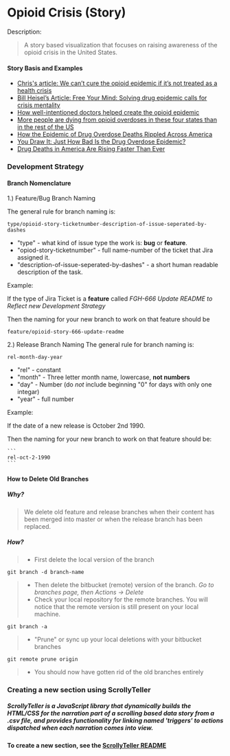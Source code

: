 # Opioid Crisis (Story)

Description: 
> A story based visualization that focuses on raising awareness of the opioid crisis in the United States.

#### Story Basis and Examples
- [Chris's article: We can’t cure the opioid epidemic if it’s not treated as a health crisis](http://thehill.com/blogs/pundits-blog/healthcare/339914-we-cant-cure-the-opioid-epidemic-if-its-not-treated-as-a-health-crisis)
- [Bill Heisel’s Article: Free Your Mind: Solving drug epidemic calls for crisis mentality](https://www.centerforhealthjournalism.org/2017/08/15/free-your-mind-solving-drug-epidemic-calls-crisis-mentality)
- [How well-intentioned doctors helped create the opioid epidemic](https://www.vox.com/2017/11/7/16387318/doctors-helped-create-opioid-epidemic)
- [More people are dying from opioid overdoses in these four states than in the rest of the US](http://www.businessinsider.com/opioid-crisis-death-rates-four-states-us-average-trump-2017-10)
- [How the Epidemic of Drug Overdose Deaths Rippled Across America](https://www.nytimes.com/interactive/2016/01/07/us/drug-overdose-deaths-in-the-us.html)
- [You Draw It: Just How Bad Is the Drug Overdose Epidemic?](https://www.nytimes.com/interactive/2017/04/14/upshot/drug-overdose-epidemic-you-draw-it.html)
- [Drug Deaths in America Are Rising Faster Than Ever](https://www.nytimes.com/interactive/2017/06/05/upshot/opioid-epidemic-drug-overdose-deaths-are-rising-faster-than-ever.html)

### Development Strategy

#### Branch Nomenclature
1.) Feature/Bug Branch Naming

The general rule for branch naming is:
```
type/opioid-story-ticketnumber-description-of-issue-seperated-by-dashes
```
 * "type" - what kind of issue type the work is: **bug** or **feature**. 
 * "opiod-story-ticketnumber" - full name-number of the ticket that Jira assigned it.
 * "description-of-issue-seperated-by-dashes" - a short human readable description of the task.

Example:

   If the type of Jira Ticket is a **feature** called *FGH-666 Update README to Reflect new Development Strategy*
   
   Then the naming for your new branch to work on that feature should be
   ```
   feature/opioid-story-666-update-readme
   ```

2.) Release Branch Naming
The general rule for branch naming is:
```
rel-month-day-year
```
 * "rel" - constant 
 * "month" - Three letter month name, lowercase, **not numbers**
 * "day" - Number (do *not* include beginning "0" for days with only one integar)
 * "year" - full number
 
 Example:
 
   If the date of a new release is October 2nd 1990.
   
   Then the naming for your new branch to work on that feature should be:
    
    ```
    rel-oct-2-1990
    ```

#### How to Delete Old Branches

##### Why?
>We delete old feature and release branches when their content has been merged into master or when the release branch has been replaced.

##### How?
> * First delete the local version of the branch
```
git branch -d branch-name
```
> * Then delete the bitbucket (remote) version of the branch. *Go to branches page, then Actions -> Delete*
> * Check your local repository for the remote branches. You will notice that the remote version is still present on your local machine.
```
git branch -a
```
> * "Prune" or sync up your local deletions with your bitbucket branches
```
git remote prune origin
```
> * You should now have gotten rid of the old branches entirely

### Creating a new section using ScrollyTeller
##### ScrollyTeller is a JavaScript library that dynamically builds the HTML/CSS for the ***narration*** part of a scrolling based data story from a .csv file, and provides functionality for linking named 'triggers' to actions dispatched when each narration comes into view.

#### To create a new section, see the [ScrollyTeller README](./app/ScrollyTeller/README.md)
